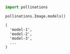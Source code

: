 ```python
import pollinations

pollinations.Image.models()
```

```
(
  'model-1',
  'model-2',
  'model-3',
  ...
)
```
